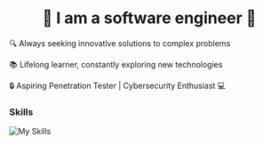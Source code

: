 <h1 align="center"> 🚀 I am a software engineer 🚀 </h1>


🔍 Always seeking innovative solutions to complex problems

📚 Lifelong learner, constantly exploring new technologies

🔒 Aspiring Penetration Tester | Cybersecurity Enthusiast 💻

<h3> Skills </h3>

![My Skills](https://skillicons.dev/icons?i=git,github,go,java,spring,cs,dotnet,cpp,c,py,js,ts,react,angular,vue,postgres,mongodb,rabbitmq,postman,docker&perline=10)

